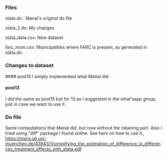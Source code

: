 ### Files

stata.do : Manal's original do file

stata_2.do: My changes

stata_data.csv: New dataset

farc_muni.csv: Municipalities where FARC is present, as generated in stata.do

### Changes to dataset

#### post15
I simply implemented what Manal did

#### post13
I did the same as post15 but for 13 as I suggested in the what'sapp group, just in case we want to use it. 

### Do file
Same computations that Manal did, but now without the cleaning part. Also I tried using "diff" package I found online. 
See here on how to use it_ https://mpra.ub.uni-muenchen.de/43943/1/simplifying_the_estimation_of_difference_in_differences_treatment_effects_with_stata.pdf

